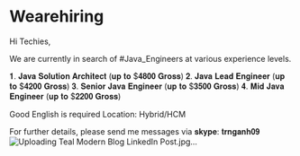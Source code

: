# Wearehiring
Hi Techies,

We are currently in search of #Java_Engineers at various experience levels.

𝟏. 𝐉𝐚𝐯𝐚 𝐒𝐨𝐥𝐮𝐭𝐢𝐨𝐧 𝐀𝐫𝐜𝐡𝐢𝐭𝐞𝐜𝐭 (𝐮𝐩 𝐭𝐨 $𝟒𝟖𝟎𝟎 𝐆𝐫𝐨𝐬𝐬)
𝟐. 𝐉𝐚𝐯𝐚 𝐋𝐞𝐚𝐝 𝐄𝐧𝐠𝐢𝐧𝐞𝐞𝐫 (𝐮𝐩 𝐭𝐨 $𝟒𝟐𝟎𝟎 𝐆𝐫𝐨𝐬𝐬)
𝟑. 𝐒𝐞𝐧𝐢𝐨𝐫 𝐉𝐚𝐯𝐚 𝐄𝐧𝐠𝐢𝐧𝐞𝐞𝐫 (𝐮𝐩 𝐭𝐨 $𝟑𝟓𝟎𝟎 𝐆𝐫𝐨𝐬𝐬)
𝟒. 𝐌𝐢𝐝 𝐉𝐚𝐯𝐚 𝐄𝐧𝐠𝐢𝐧𝐞𝐞𝐫 (𝐮𝐩 𝐭𝐨 $𝟐𝟐𝟎𝟎 𝐆𝐫𝐨𝐬𝐬)

Good English is required
Location: Hybrid/HCM

For further details, please send me messages via 𝐬𝐤𝐲𝐩𝐞: 𝐭𝐫𝐧𝐠𝐚𝐧𝐡𝟎𝟗
![Uploading Teal Modern Blog LinkedIn Post.jpg…]()
